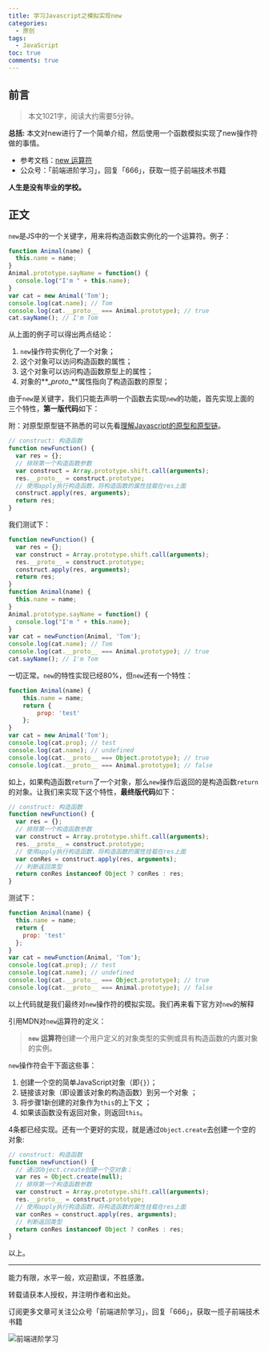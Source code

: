 ```yaml
---
title: 学习Javascript之模拟实现new
categories:
  - 原创
tags:
  - JavaScript
toc: true
comments: true
---
```


## 前言

> 本文1021字，阅读大约需要5分钟。

**总括:**  本文对new进行了一个简单介绍，然后使用一个函数模拟实现了new操作符做的事情。

- 参考文档：[new 运算符](https://developer.mozilla.org/zh-CN/docs/Web/JavaScript/Reference/Operators/new)
- 公众号：「前端进阶学习」，回复「666」，获取一揽子前端技术书籍

**人生是没有毕业的学校。**

<!-- more -->

## 正文

`new`是JS中的一个关键字，用来将构造函数实例化的一个运算符。例子：

```js
function Animal(name) {
  this.name = name;
}
Animal.prototype.sayName = function() {
  console.log("I'm " + this.name);
}
var cat = new Animal('Tom');
console.log(cat.name); // Tom
console.log(cat.__proto__ === Animal.prototype); // true
cat.sayName(); // I'm Tom
```

从上面的例子可以得出两点结论：

1. `new`操作符实例化了一个对象；
2. 这个对象可以访问构造函数的属性；
3. 这个对象可以访问构造函数原型上的属性；
4. 对象的**\__proto__**属性指向了构造函数的原型；

由于`new`是关键字，我们只能去声明一个函数去实现`new`的功能，首先实现上面的三个特性，**第一版代码**如下：

附：对原型原型链不熟悉的可以先看[理解Javascript的原型和原型链](https://blog.damonare.cn/2020/02/11/%E7%90%86%E8%A7%A3Javascript%E7%9A%84%E5%8E%9F%E5%9E%8B%E5%92%8C%E5%8E%9F%E5%9E%8B%E9%93%BE/#more)。

```js
// construct: 构造函数
function newFunction() {
  var res = {};
  // 排除第一个构造函数参数
  var construct = Array.prototype.shift.call(arguments);
  res.__proto__ = construct.prototype;
  // 使用apply执行构造函数，将构造函数的属性挂载在res上面
  construct.apply(res, arguments);
  return res;
}
```

我们测试下：

```js
function newFunction() {
  var res = {};
  var construct = Array.prototype.shift.call(arguments);
  res.__proto__ = construct.prototype;
  construct.apply(res, arguments);
  return res;
}
function Animal(name) {
  this.name = name;
}
Animal.prototype.sayName = function() {
  console.log("I'm " + this.name);
}
var cat = newFunction(Animal, 'Tom');
console.log(cat.name); // Tom
console.log(cat.__proto__ === Animal.prototype); // true
cat.sayName(); // I'm Tom
```

一切正常。`new`的特性实现已经80%，但`new`还有一个特性：

```js
function Animal(name) {
    this.name = name;
    return {
        prop: 'test'
    };
}
var cat = new Animal('Tom');
console.log(cat.prop); // test
console.log(cat.name); // undefined
console.log(cat.__proto__ === Object.prototype); // true
console.log(cat.__proto__ === Animal.prototype); // false
```

如上，如果构造函数`return`了一个对象，那么`new`操作后返回的是构造函数`return`的对象。让我们来实现下这个特性，**最终版代码**如下：

```js
// construct: 构造函数
function newFunction() {
  var res = {};
  // 排除第一个构造函数参数
  var construct = Array.prototype.shift.call(arguments);
  res.__proto__ = construct.prototype;
  // 使用apply执行构造函数，将构造函数的属性挂载在res上面
  var conRes = construct.apply(res, arguments);
  // 判断返回类型
  return conRes instanceof Object ? conRes : res;
}
```

测试下：

```js
function Animal(name) {
  this.name = name;
  return {
    prop: 'test'
  };
}
var cat = newFunction(Animal, 'Tom');
console.log(cat.prop); // test
console.log(cat.name); // undefined
console.log(cat.__proto__ === Object.prototype); // true
console.log(cat.__proto__ === Animal.prototype); // false
```

以上代码就是我们最终对`new`操作符的模拟实现。我们再来看下官方对`new`的解释

引用MDN对`new`运算符的定义：

> **`new` 运算符**创建一个用户定义的对象类型的实例或具有构造函数的内置对象的实例。

`new`操作符会干下面这些事：

1. 创建一个空的简单JavaScript对象（即`{}`）；
2. 链接该对象（即设置该对象的构造函数）到另一个对象 ；
3. 将步骤1新创建的对象作为`this`的上下文 ；
4. 如果该函数没有返回对象，则返回`this`。

4条都已经实现。还有一个更好的实现，就是通过`Object.create`去创建一个空的对象:

```js
// construct: 构造函数
function newFunction() {
  // 通过Object.create创建一个空对象；
  var res = Object.create(null);
  // 排除第一个构造函数参数
  var construct = Array.prototype.shift.call(arguments);
  res.__proto__ = construct.prototype;
  // 使用apply执行构造函数，将构造函数的属性挂载在res上面
  var conRes = construct.apply(res, arguments);
  // 判断返回类型
  return conRes instanceof Object ? conRes : res;
}
```

以上。

---

能力有限，水平一般，欢迎勘误，不胜感激。

转载请获本人授权，并注明作者和出处。

订阅更多文章可关注公众号「前端进阶学习」，回复「666」，获取一揽子前端技术书籍

![前端进阶学习](https://image.damonare.cn/qianduanjinjie.png)